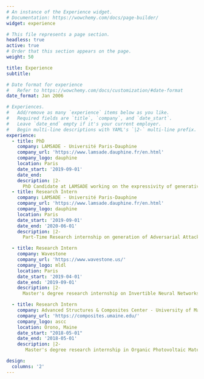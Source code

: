 ```yaml
---
# An instance of the Experience widget.
# Documentation: https://wowchemy.com/docs/page-builder/
widget: experience

# This file represents a page section.
headless: true
active: true
# Order that this section appears on the page.
weight: 50

title: Experience
subtitle:

# Date format for experience
#   Refer to https://wowchemy.com/docs/customization/#date-format
date_format: Jan 2006

# Experiences.
#   Add/remove as many `experience` items below as you like.
#   Required fields are `title`, `company`, and `date_start`.
#   Leave `date_end` empty if it's your current employer.
#   Begin multi-line descriptions with YAML's `|2-` multi-line prefix.
experience:
  - title: PhD
    company: LAMSADE - Université Paris-Dauphine
    company_url: 'https://www.lamsade.dauphine.fr/en.html'
    company_logo: dauphine
    location: Paris
    date_start: '2019-09-01'
    date_end: 
    description: |2-
      PhD Candidate at LAMSADE working on the expressivity of generative models.
  - title: Research Intern
    company: LAMSADE - Université Paris-Dauphine
    company_url: 'https://www.lamsade.dauphine.fr/en.html'
    company_logo: dauphine
    location: Paris
    date_start: '2019-09-01'
    date_end: '2020-06-01'
    description: |2-
      Part-Time Research internship on generation of Adversarial Attacks with Invertible Neural Networks. 

  - title: Research Intern
    company: Wavestone
    company_url: 'https://www.wavestone.us/'
    company_logo: mldl
    location: Paris
    date_start: '2019-04-01'
    date_end: '2019-09-01'
    description: |2-
      Master's degree research internship on Invertible Neural Networks as a defense against Adversarial Attacks.

  - title: Research Intern
    company: Advanced Structures & Composites Center - University of Maine
    company_url: 'https://composites.umaine.edu/'
    company_logo: ascc
    location: Orono, Maine
    date_start: "2018-05-01"
    date_end: '2018-05-01'
    description: |2-
       Master's degree research internship in Organic Photovoltaic Materials Through an Educational Partnership Agreement between the University of Maine and the US Army.

design:
  columns: '2'
---
```

